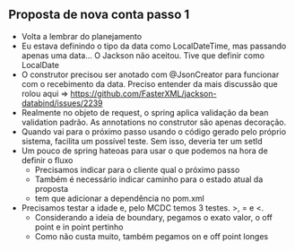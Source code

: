 ## Proposta de nova conta passo 1

* Volta a lembrar do planejamento
* Eu estava definindo o tipo da data como LocalDateTime, mas passando 
  apenas uma data... O Jackson não aceitou. Tive que definir como LocalDate
* O construtor precisou ser anotado com @JsonCreator para funcionar
  com o recebimento da data. Preciso entender da mais discussão 
  que rolou aqui => https://github.com/FasterXML/jackson-databind/issues/2239  
* Realmente no objeto de request, o spring aplica validação da bean
  validation padrão. As annotations no construtor são apenas
  decoração.  
* Quando vai para o próximo passo usando o código gerado pelo próprio 
  sistema, facilita um possível teste. Sem isso, deveria ter um setId
* Um pouco de spring hateoas para usar o que podemos na hora de definir o fluxo
  * Precisamos indicar para o cliente qual o próximo passo
  * Também é necessário indicar caminho para o estado atual da proposta
  * tem que adicionar a dependência no pom.xml  
* Precisamos testar a idade e, pelo MCDC temos 3 testes. >, = e <. 
  * Considerando a ideia de boundary, pegamos o exato valor, o off point e in point pertinho
  * Como não custa muito, também pegamos on e off point longes
    